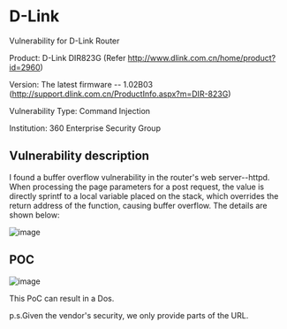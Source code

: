 # D-Link
Vulnerability for D-Link Router

Product: D-Link DIR823G  (Refer http://www.dlink.com.cn/home/product?id=2960)

Version: The latest firmware -- 1.02B03 (http://support.dlink.com.cn/ProductInfo.aspx?m=DIR-823G)

Vulnerability Type: Command Injection

Institution: 360 Enterprise Security Group

Vulnerability description
-------------------------
I found a buffer overflow vulnerability in the router's web server--httpd. When processing the page parameters for a post request, the value is directly sprintf to a local variable placed on the stack, which overrides the return address of the function, causing buffer overflow.
The details are shown below:

![image](https://github.com/zsjevilhex/iot/blob/master/route/tenda/tenda-03/image.png)


POC
-------------------------

![image](https://github.com/zsjevilhex/iot/blob/master/route/tenda/tenda-03/poc.jpeg)

This PoC can result in a Dos. 


p.s.Given the vendor's security, we only provide parts of the URL.

